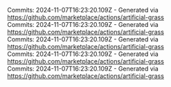 Commits: 2024-11-07T16:23:20.109Z - Generated via https://github.com/marketplace/actions/artificial-grass
<br>
Commits: 2024-11-07T16:23:20.109Z - Generated via https://github.com/marketplace/actions/artificial-grass
<br>
Commits: 2024-11-07T16:23:20.109Z - Generated via https://github.com/marketplace/actions/artificial-grass
<br>
Commits: 2024-11-07T16:23:20.109Z - Generated via https://github.com/marketplace/actions/artificial-grass
<br>
Commits: 2024-11-07T16:23:20.109Z - Generated via https://github.com/marketplace/actions/artificial-grass
<br>
